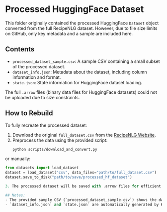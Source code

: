 # Processed HuggingFace Dataset

This folder originally contained the processed HuggingFace `Dataset` object converted from the full RecipeNLG dataset. However, due to file size limits on GitHub, only key metadata and a sample are included here.

## Contents

- `processed_dataset_sample.csv`: A sample CSV containing a small subset of the processed dataset.
- `dataset_info.json`: Metadata about the dataset, including column information and format.
- `state.json`: State information for HuggingFace dataset loading.

The full `.arrow` files (binary data files for HuggingFace datasets) could not be uploaded due to size constraints.

## How to Rebuild

To fully recreate the processed dataset:

1. Download the original `full_dataset.csv` from the [RecipeNLG Website](https://recipenlg.cs.put.poznan.pl/).
2. Preprocess the data using the provided script:
   ```bash
   python scripts/download_and_convert.py
   
or manually:
  ```python
  from datasets import load_dataset
  dataset = load_dataset("csv", data_files="path/to/full_dataset.csv")
  dataset.save_to_disk("path/to/save/processed_hf_dataset")

3. The processed dataset will be saved with .arrow files for efficient loading by HuggingFace.

## Notes:
- The provided sample CSV (`processed_dataset_sample.csv`) shows the data format after processing.
- `dataset_info.json` and `state.json` are automatically generated by HuggingFace's `save_to_disk()` and help with reconstructing the dataset.

